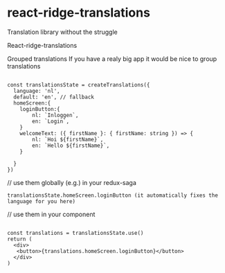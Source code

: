 # react-ridge-translations
Translation library without the struggle

React-ridge-translations


Grouped translations
If you have a realy big app it would be nice to group translations

```tsx

const translationsState = createTranslations({
  language: 'nl',
  default: 'en', // fallback
  homeScreen:{
    loginButton:{
        nl: `Inloggen`,
        en: `Login`,
    }
    welcomeText: ({ firstName }: { firstName: string }) => {
        nl: `Hoi ${firstName}`,
        en: `Hello ${firstName}`,
    }
    
  }
})
```

// use them globally (e.g.) in your redux-saga 
```tsx
translationsState.homeScreen.loginButton (it automatically fixes the language for you here)
```
// use them in your component
```tsx

const translations = translationsState.use()
return (
  <div>
   <button>{translations.homeScreen.loginButton}</button>
  </div>
)

```
